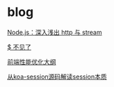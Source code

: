 # blog

[Node.js：深入浅出 http 与 stream](https://github.com/iNuanfeng/blog/issues/4)

[$ 不见了](https://github.com/iNuanfeng/blog/issues/3)

[前端性能优化大纲](https://github.com/iNuanfeng/blog/issues/2)

[从koa-session源码解读session本质](https://github.com/iNuanfeng/blog/issues/1)
